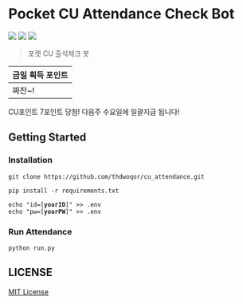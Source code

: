 # Pocket CU Attendance Check Bot
<a href="https://github.com/features/actions"><img src="https://img.shields.io/badge/GitHub Actions-2088FF?style=for-the-badge&logo=GitHub Actions&logoColor=white"/></a>
<a href="https://www.selenium.dev/"><img src="https://img.shields.io/badge/Selenium-43B02A?style=for-the-badge&logo=Selenium&logoColor=white"/></a>
<a href="https://www.selenium.dev/"><img src="https://img.shields.io/badge/Python-3776AB?style=for-the-badge&logo=Python&logoColor=white"/></a>  
>포켓 CU 출석체크 봇  

|금일 획득 포인트
|-- 
|짜잔~!
CU포인트 7포인트 당첨!
다음주 수요일에 일괄지급 됩니다!

## Getting Started  

### Installation

<pre><code>git clone https://github.com/thdwoqor/cu_attendance.git

pip install -r requirements.txt

echo "id=[<b>yourID</b>]" >> .env
echo "pw=[<b>yourPW</b>]" >> .env
</code></pre>

### Run Attendance

<pre><code>python run.py</code></pre>

## LICENSE

[MIT License](./LICENSE)
